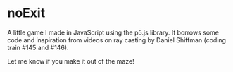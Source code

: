 # noExit
A little game I made in JavaScript using the p5.js library.
It borrows some code and inspiration from videos on ray casting 
by Daniel Shiffman (coding train #145 and #146).

Let me know if you make it out of the maze!
